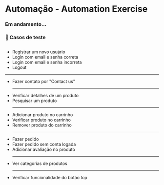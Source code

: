 ﻿<h1>Automação - Automation Exercise</h1>

### Em andamento...

### 🎯 Casos de teste
##
<ul>

<li>Registrar um novo usuário</li>
<li>Login com email e senha correta</li>
<li>Login com email e senha incorreta</li>
<li>Logout</li>
</ul>
<hr>
<ul>
<li>Fazer contato por "Contact us"</li>
<hr>
<li>Verificar detalhes de um produto</li>
<li>Pesquisar um produto</li>
<hr>
<li>Adicionar produto no carrinho</li>
<li>Verificar produto no carrinho</li>
<li>Remover produto do carrinho</li>

<hr>
<li>Fazer pedido</li>
<li>Fazer pedido sem conta logada</li>
<li>Adicionar avaliação no produto</li>
<hr>
<li>Ver categorias de produtos</li>
<hr>
<li>Verificar funcionalidade do botão top </li>

</ul>
